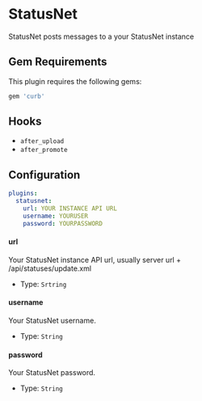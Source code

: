 StatusNet
=======
StatusNet posts messages to a your StatusNet instance

Gem Requirements
----------------
This plugin requires the following gems:

```ruby
gem 'curb'
```

Hooks
-----
- `after_upload`
- `after_promote`

Configuration
-------------
```yaml
plugins:
  statusnet:
    url: YOUR INSTANCE API URL
    username: YOURUSER
    password: YOURPASSWORD
```

#### url
Your StatusNet instance API url, usually server url + /api/statuses/update.xml

- Type: `Srtring`

#### username
Your StatusNet username.

- Type: `String`

#### password
Your StatusNet password.

- Type: `String`
